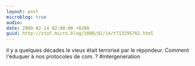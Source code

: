 ```yaml
---
layout: post
microblog: true
audio: 
date: 2008-02-14 02:00:00 +0200
guid: http://xtof.micro.blog/2008/02/14/t713295762.html
---
```

il y a quelques décades le vieux était terrorisé par le répondeur. Comment l'éduquer à nos  protocoles de com.  ? #intergeneration
